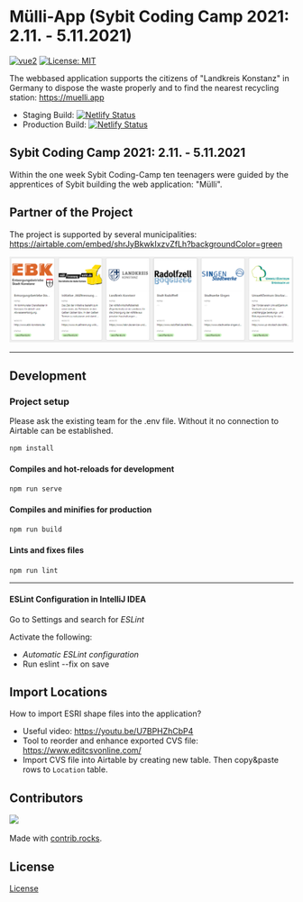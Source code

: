 # Mülli-App (Sybit Coding Camp 2021: 2.11. - 5.11.2021)

[![vue2](https://img.shields.io/badge/vue-2.x-brightgreen.svg)](https://vuejs.org/)
[![License: MIT](https://img.shields.io/badge/License-MIT-yellow.svg)](LICENSE)

The webbased application supports the citizens of "Landkreis Konstanz" in Germany to dispose the waste properly and to find the nearest recycling station: https://muelli.app

- Staging Build: [![Netlify Status](https://api.netlify.com/api/v1/badges/7ee1ed26-e7a2-403a-8e20-332a7216475e/deploy-status)](https://app.netlify.com/sites/d1-coding-camp/deploys)
- Production Build: [![Netlify Status](https://api.netlify.com/api/v1/badges/25d8012e-6d1a-40c6-b43b-5ed17c1204e6/deploy-status)](https://app.netlify.com/sites/muelli/deploys)

## Sybit Coding Camp 2021: 2.11. - 5.11.2021

Within the one week Sybit Coding-Camp ten teenagers were guided by
the apprentices of Sybit building the web application: "Mülli".

## Partner of the Project

The project is supported by several municipalities:
<https://airtable.com/embed/shrJyBkwkIxzvZfLh?backgroundColor=green>

![municipalities](/public/img/municipalities.png)

---

## Development

### Project setup

Please ask the existing team for the .env file. Without it no connection to Airtable can be established.

```sh
npm install
```

#### Compiles and hot-reloads for development

```sh
npm run serve
```

#### Compiles and minifies for production

```sh
npm run build
```

#### Lints and fixes files

```sh
npm run lint
```

---

#### ESLint Configuration in IntelliJ IDEA

Go to Settings and search for _ESLint_

Activate the following:

- _Automatic ESLint configuration_
- Run eslint --fix on save

## Import Locations

How to import ESRI shape files into the application?

- Useful video: <https://youtu.be/U7BPHZhCbP4>
- Tool to reorder and enhance exported CVS file: <https://www.editcsvonline.com/>
- Import CVS file into Airtable by creating new table. Then copy&paste rows to ```Location``` table.

## Contributors

<a href="https://github.com/Sybit-Education/Coding-Camp-2021/graphs/contributors">
  <img src="https://contrib.rocks/image?repo=Sybit-Education/Coding-Camp-2021" />
</a>

Made with [contrib.rocks](https://contrib.rocks).

## License

[License](LICENSE)

